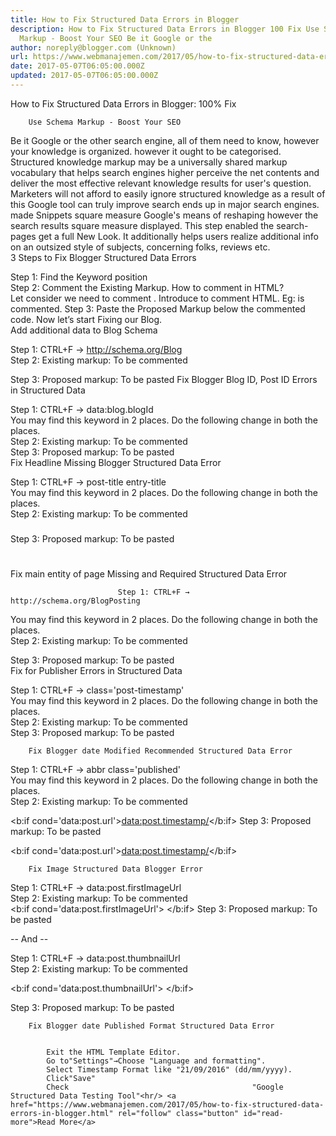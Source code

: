 ```yaml
---
title: How to Fix Structured Data Errors in Blogger
description: How to Fix Structured Data Errors in Blogger 100 Fix Use Schema
  Markup - Boost Your SEO Be it Google or the
author: noreply@blogger.com (Unknown)
url: https://www.webmanajemen.com/2017/05/how-to-fix-structured-data-errors-in-blogger.html
date: 2017-05-07T06:05:00.000Z
updated: 2017-05-07T06:05:00.000Z
---
```


How to Fix Structured Data Errors in Blogger: 100% Fix 



            
        Use Schema Markup - Boost Your SEO     
Be it Google or the other search engine, all of them need to know,         however your knowledge is organized. however it ought to be         categorised. Structured knowledge markup may be a universally shared         markup vocabulary that helps search engines higher perceive the net         contents and deliver the most effective relevant knowledge results for         user's question.     
Marketers will not afford to easily ignore structured knowledge as a         result of this Google tool can truly improve search ends up in major         search engines. made Snippets square measure Google's means of         reshaping however the search results square measure displayed. This         step enabled the search-pages get a full New Look. It additionally         helps users realize additional info on an outsized style of subjects,         concerning folks, reviews etc.     
        3 Steps to Fix Blogger Structured Data Errors     
        
Step 1: Find the Keyword position     
Step 2: Comment the Existing Markup. How to comment in HTML?     
Let consider we need to comment <meta         expr:content='data:blog.metaDescription' itemprop='description'/>.         Introduce <!-- --> to comment HTML. Eg: <!-- <meta         expr:content='data:blog.metaDescription' itemprop='description'/>         --> is commented.
Step 3: Paste the Proposed Markup below the commented code. Now         let’s start Fixing our Blog.     
        Add additional data to Blog Schema     
    
Step 1: CTRL+F →                     http://schema.org/Blog             
Step 2: Existing markup: To be commented     
<div itemscope='itemscope' itemtype='http://schema.org/Blog' style='display: none;'>
<meta expr:content='data:blog.title' itemprop='name'/>
<b:if cond='data:blog.metaDescription'>
<meta expr:content='data:blog.metaDescription' itemprop='description'/>
</b:if>
</div>
Step 3: Proposed markup: To be pasted     
<div itemscope='itemscope' itemtype='http://schema.org/Blog' style='display: none;'>
<meta expr:content='data:blog.title' itemprop='name'/>
<meta content='YOUR NAME' itemprop='creator'/>
<b:if cond='data:blog.metaDescription'>
<meta expr:content='data:blog.metaDescription' itemprop='description'/>
</b:if>
<meta content='LOGO URL' itemprop='image'/>
</div>
        Fix Blogger Blog ID, Post ID Errors in Structured Data     
            
Step 1: CTRL+F → data:blog.blogId     
You may find this keyword in 2 places. Do the following change in both         the places.     
Step 2: Existing markup: To be commented     
<meta expr:content='data:blog.blogId' itemprop='blogId'/>
<meta expr:content='data:post.id' itemprop='postId'/>
Step 3: Proposed markup: To be pasted     
<meta expr:content='data:blog.blogId'/>
<meta expr:content='data:post.id'/>
        Fix Headline Missing Blogger Structured Data Error     
    
Step 1: CTRL+F → post-title entry-title     
You may find this keyword in 2 places. Do the following change in both         the places.     
Step 2: Existing markup: To be commented     
<h3 class='post-title entry-title' itemprop='name'>
<b:if cond='data:post.link or (data:post.url and data:blog.url != data:post.url)'>
<a expr:href='data:post.link ? data:post.link : data:post.url'><data:post.title/></a>
<b:else/>
<data:post.title/>
</b:if>
</h3>
Step 3: Proposed markup: To be pasted     
<h1 class='post-title entry-title' itemprop='headline'>
<b:if cond='data:post.link or (data:post.url and data:blog.url != data:post.url)'>
<a expr:href='data:post.link ? data:post.link : data:post.url'><data:post.title/></a>
<b:else/>
<data:post.title/>
</b:if>
</h1>
        Fix main entity of page Missing and Required Structured Data Error     
            
                            Step 1: CTRL+F →                     http://schema.org/BlogPosting             
You may find this keyword in 2 places. Do the following change in both         the places.     
Step 2: Existing markup: To be commented     
<div class='post hentry uncustomized-post-template' itemscope='itemscope' itemtype='http://schema.org/BlogPosting'>
Step 3: Proposed markup: To be pasted     
<div class='post hentry uncustomized-post-template' itemprop='blogPost' itemscope='itemscope' itemtype='http://schema.org/BlogPosting'>
<meta expr:itemid='data:post.link' content= 'data:post.link : data:post.url' itemType='https://schema.org/WebPage' itemprop='mainEntityOfPage' itemscope='itemscope'/>
        Fix for Publisher Errors in Structured Data     
        
Step 1: CTRL+F → class='post-timestamp'     
You may find this keyword in 2 places. Do the following change in both         the places.     
Step 2: Existing markup: To be commented     
<span class='post-timestamp'>
Step 3: Proposed markup: To be pasted     
<div itemprop='publisher' itemscope='itemscope' itemtype='https://schema.org/Organization'>
<div itemprop='logo' itemscope='itemscope' itemtype='https://schema.org/ImageObject'>
<meta content='LOGO URL' itemprop='url'/>
<meta content='600' itemprop='width'/>
<meta content='60' itemprop='height'/>
</div>
<meta content='COMPANY NAME/BLOG NAME' itemprop='name'/>
</div>
<span class='post-timestamp'>

        Fix Blogger date Modified Recommended Structured Data Error     
    
Step 1: CTRL+F → abbr class='published'     
You may find this keyword in 2 places. Do the following change in both         the places.     
Step 2: Existing markup: To be commented     

<b:if cond='data:post.url'><meta expr:content='data:post.url.canonical' itemprop='url'/><a class='timestamp-link' expr:href='data:post.url' rel='bookmark' title='permanent link'><abbr class='published' expr:title='data:post.timestampISO8601' itemprop='datePublished'><data:post.timestamp/></abbr></a></b:if>
Step 3: Proposed markup: To be pasted     

<b:if cond='data:post.url'><meta expr:content='data:post.url.canonical' itemprop='url'/><a class='timestamp-link' expr:href='data:post.url' rel='bookmark' title='permanent link'><abbr class='published' expr:title='data:post.timestampISO8601' itemprop='datePublished'><data:post.timestamp/></abbr></a><meta expr:content='data:post.lastUpdatedISO8601' itemprop='dateModified'/></b:if>
    
        Fix Image Structured Data Blogger Error     
        
        
Step 1: CTRL+F → data:post.firstImageUrl             
Step 2: Existing markup: To be commented             
<b:if cond='data:post.firstImageUrl'>
<meta expr:content='data:post.firstImageUrl' itemprop='image_url'/>
</b:if>
Step 3: Proposed markup: To be pasted             
<div itemprop='image' itemscope='itemscope' itemtype='https://schema.org/ImageObject'>  <b:if cond='data:post.firstImageUrl'>    <meta expr:content='data:post.firstImageUrl' itemprop='url'/>    <b:else/>    <meta content='LOGO URL' itemprop='url'/>  </b:if>  <meta content='800' itemprop='width'/>  <meta content='800' itemprop='height'/></div>
        
-- And --             
        
Step 1: CTRL+F → data:post.thumbnailUrl             
Step 2: Existing markup: To be commented             
        
<b:if cond='data:post.thumbnailUrl'>  <meta expr:content='data:post.thumbnailUrl' itemprop='image_url'/></b:if>
        
Step 3: Proposed markup: To be pasted             
        
<div itemprop='image' itemscope='itemscope' itemtype='https://schema.org/ImageObject'>  <b:if cond='data:post.thumbnailUrl'>    <meta expr:content='data:post.thumbnailUrl' itemprop='url'/>    <b:else/>    <meta content='LOGO URL' itemprop='url'/>  </b:if>  <meta content='800' itemprop='width'/>  <meta content='800' itemprop='height'/></div>


    
        Fix Blogger date Published Format Structured Data Error     
        

            Exit the HTML Template Editor.         
            Go to"Settings"→Choose "Language and formatting".         
            Select Timestamp Format like "21/09/2016" (dd/mm/yyyy).         
            Click"Save"         
            Check                                         "Google Structured Data Testing Tool"<hr/> <a href="https://www.webmanajemen.com/2017/05/how-to-fix-structured-data-errors-in-blogger.html" rel="follow" class="button" id="read-more">Read More</a>